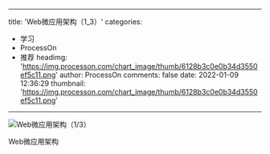 
---
title: 'Web微应用架构（1_3）'
categories: 
 - 学习
 - ProcessOn
 - 推荐
headimg: 'https://img.processon.com/chart_image/thumb/6128b3c0e0b34d3550ef5c11.png'
author: ProcessOn
comments: false
date: 2022-01-09 12:36:29
thumbnail: 'https://img.processon.com/chart_image/thumb/6128b3c0e0b34d3550ef5c11.png'
---

<div>   
<img class="thumb" alt="Web微应用架构（1/3）" src="https://img.processon.com/chart_image/thumb/6128b3c0e0b34d3550ef5c11.png" referrerpolicy="no-referrer">
<p>Web微应用架构</p>  
</div>
            